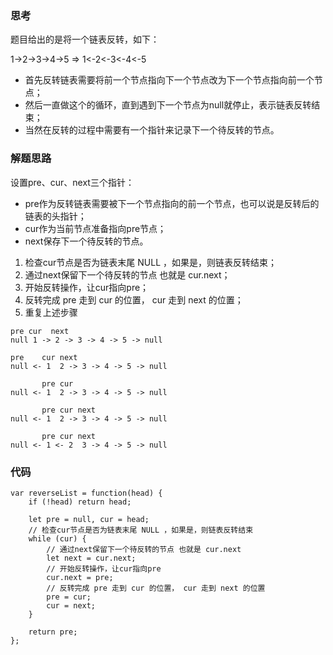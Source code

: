### 思考
题目给出的是将一个链表反转，如下：

1->2->3->4->5 => 1<-2<-3<-4<-5

- 首先反转链表需要将前一个节点指向下一个节点改为下一个节点指向前一个节点；
- 然后一直做这个的循环，直到遇到下一个节点为null就停止，表示链表反转结束；
- 当然在反转的过程中需要有一个指针来记录下一个待反转的节点。

### 解题思路
设置pre、cur、next三个指针：
- pre作为反转链表需要被下一个节点指向的前一个节点，也可以说是反转后的链表的头指针；
- cur作为当前节点准备指向pre节点；
- next保存下一个待反转的节点。

1. 检查cur节点是否为链表末尾 NULL ，如果是，则链表反转结束；
2. 通过next保留下一个待反转的节点 也就是 cur.next；
3. 开始反转操作，让cur指向pre；
4. 反转完成 pre 走到 cur 的位置， cur 走到 next 的位置；
5. 重复上述步骤

```
pre cur  next
null 1 -> 2 -> 3 -> 4 -> 5 -> null

pre    cur next
null <- 1  2 -> 3 -> 4 -> 5 -> null

       pre cur
null <- 1  2 -> 3 -> 4 -> 5 -> null

       pre cur next
null <- 1  2 -> 3 -> 4 -> 5 -> null

       pre cur next
null <- 1 <- 2  3 -> 4 -> 5 -> null

```

### 代码
```
var reverseList = function(head) {
    if (!head) return head;

    let pre = null, cur = head;
    // 检查cur节点是否为链表末尾 NULL ，如果是，则链表反转结束
    while (cur) {
        // 通过next保留下一个待反转的节点 也就是 cur.next
        let next = cur.next;
        // 开始反转操作，让cur指向pre
        cur.next = pre;
        // 反转完成 pre 走到 cur 的位置， cur 走到 next 的位置
        pre = cur;
        cur = next;
    }

    return pre;
};
```